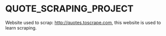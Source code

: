 # QUOTE_SCRAPING_PROJECT

Website used to scrap: http://quotes.toscrape.com, this website is used to learn scraping. 